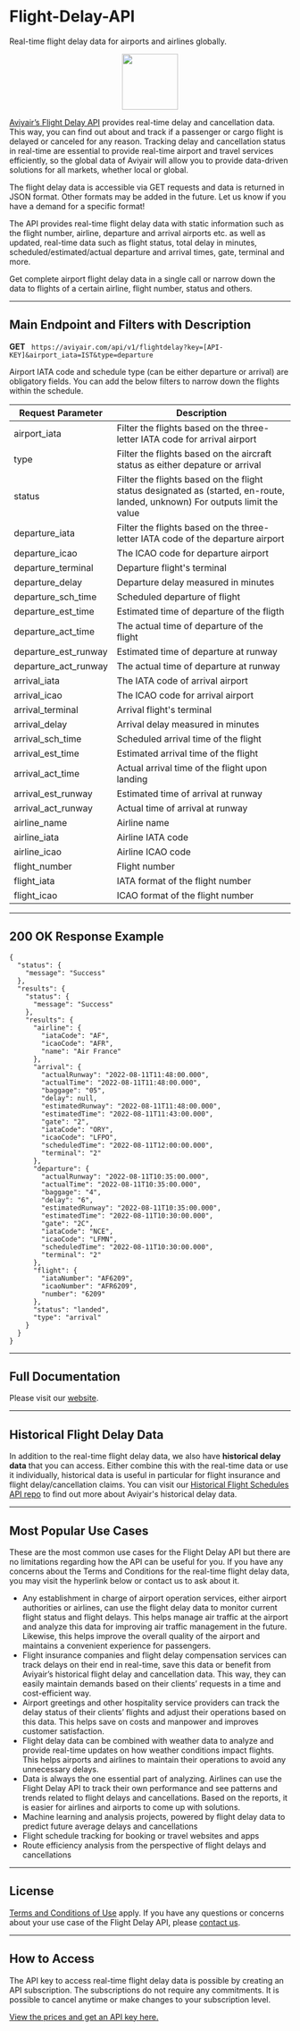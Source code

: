 # Flight-Delay-API
Real-time flight delay data for airports and airlines globally.

<div id="header" align="center">
  <img src="https://media.giphy.com/media/LRZc4dV2kf787nbOB3/giphy.gif" width="100"/>
</div>

[Aviyair’s Flight Delay API](https://aviyair.com/flight-delay-api/) provides real-time delay and cancellation data. This way, you can find out about and track if a passenger or cargo flight is delayed or canceled for any reason. Tracking delay and cancellation status in real-time are essential to provide real-time airport and travel services efficiently, so the global data of Aviyair will allow you to provide data-driven solutions for all markets, whether local or global.

The flight delay data is accessible via GET requests and data is returned in JSON format. Other formats may be added in the future. Let us know if you have a demand for a specific format!

The API provides real-time flight delay data with static information such as the flight number, airline, departure and arrival airports etc. as well as updated, real-time data such as flight status, total delay in minutes, scheduled/estimated/actual departure and arrival times, gate, terminal and more. 

Get complete airport flight delay data in a single call or narrow down the data to flights of a certain airline, flight number, status and others.

--------

## Main Endpoint and Filters with Description

**GET** ` https://aviyair.com/api/v1/flightdelay?key=[API-KEY]&airport_iata=IST&type=departure`

Airport IATA code and schedule type (can be either departure or arrival) are obligatory fields. You can add the below filters to narrow down the flights within the schedule.

| Request Parameter  | Description |
| ------------- | ------------- |
| airport_iata  | Filter the flights based on the three-letter IATA code for arrival airport  |
| type  | Filter the flights based on the aircraft status as either depature or arrival   |
| status  | Filter the flights based on the flight status designated as (started, en-route, landed, unknown) For outputs limit the value  |
| departure_iata  | Filter the flights based on the three-letter IATA code of the departure airport  |
| departure_icao | The ICAO code for departure airport |
| departure_terminal | Departure flight's terminal |
| departure_delay  | Departure delay measured in minutes  |
| departure_sch_time  | Scheduled departure of flight  |
| departure_est_time | Estimated time of departure of the fligth  |
| departure_act_time  | The actual time of departure of the flight |
| departure_est_runway  | Estimated time of departure at runway  |
| departure_act_runway | The actual time of departure at runway |
| arrival_iata | The IATA code of arrival airport  |
| arrival_icao | The ICAO code for arrival airport  |
| arrival_terminal| Arrival flight's terminal |
| arrival_delay| Arrival delay measured in minutes |
| arrival_sch_time| Scheduled arrival time of the flight |
| arrival_est_time| Estimated arrival time of the flight|
| arrival_act_time| Actual arrival time of the flight upon landing |
| arrival_est_runway| Estimated time of arrival at runway |
| arrival_act_runway| Actual time of arrival at runway |
| airline_name| Airline name |
| airline_iata| Airline IATA code |
| airline_icao| Airline ICAO code |
| flight_number| Flight number |
| flight_iata| IATA format of the flight number |
| flight_icao| ICAO format of the flight number |

------

## 200 OK Response Example

```
{
  "status": {
    "message": "Success"
  },
  "results": {
    "status": {
      "message": "Success"
    },
    "results": {
      "airline": {
        "iataCode": "AF",
        "icaoCode": "AFR",
        "name": "Air France"
      },
      "arrival": {
        "actualRunway": "2022-08-11T11:48:00.000",
        "actualTime": "2022-08-11T11:48:00.000",
        "baggage": "05",
        "delay": null,
        "estimatedRunway": "2022-08-11T11:48:00.000",
        "estimatedTime": "2022-08-11T11:43:00.000",
        "gate": "2",
        "iataCode": "ORY",
        "icaoCode": "LFPO",
        "scheduledTime": "2022-08-11T12:00:00.000",
        "terminal": "2"
      },
      "departure": {
        "actualRunway": "2022-08-11T10:35:00.000",
        "actualTime": "2022-08-11T10:35:00.000",
        "baggage": "4",
        "delay": "6",
        "estimatedRunway": "2022-08-11T10:35:00.000",
        "estimatedTime": "2022-08-11T10:30:00.000",
        "gate": "2C",
        "iataCode": "NCE",
        "icaoCode": "LFMN",
        "scheduledTime": "2022-08-11T10:30:00.000",
        "terminal": "2"
      },
      "flight": {
        "iataNumber": "AF6209",
        "icaoNumber": "AFR6209",
        "number": "6209"
      },
      "status": "landed",
      "type": "arrival"
    }
  }
}
```

-------


## Full Documentation

Please visit our [website]( https://aviyair.com/documentation/).

-------
## Historical Flight Delay Data

In addition to the real-time flight delay data, we also have **historical delay data** that you can access. Either combine this with the real-time data or use it individually, historical data is useful in particular for flight insurance and flight delay/cancellation claims. You can visit our [Historical Flight Schedules API repo]( https://github.com/aviyairapi/Historical-Flight-Schedules-API) to find out more about Aviyair's historical delay data.

------

## Most Popular Use Cases

These are the most common use cases for the Flight Delay API but there are no limitations regarding how the API can be useful for you. If you have any concerns about the Terms and Conditions for the real-time flight delay data, you may visit the hyperlink below or contact us to ask about it.

-	Any establishment in charge of airport operation services, either airport authorities or airlines, can use the flight delay data to monitor current flight status and flight delays. This helps manage air traffic at the airport and analyze this data for improving air traffic management in the future. Likewise, this helps improve the overall quality of the airport and maintains a convenient experience for passengers.
-	Flight insurance companies and flight delay compensation services can track delays on their end in real-time, save this data or benefit from Aviyair’s historical flight delay and cancellation data. This way, they can easily maintain demands based on their clients’ requests in a time and cost-efficient way.
-	Airport greetings and other hospitality service providers can track the delay status of their clients’ flights and adjust their operations based on this data. This helps save on costs and manpower and improves customer satisfaction.
-	Flight delay data can be combined with weather data to analyze and provide real-time updates on how weather conditions impact flights. This helps airports and airlines to maintain their operations to avoid any unnecessary delays.
-	Data is always the one essential part of analyzing. Airlines can use the Flight Delay API to track their own performance and see patterns and trends related to flight delays and cancellations. Based on the reports, it is easier for airlines and airports to come up with solutions.
-	Machine learning and analysis projects, powered by flight delay data to predict future average delays and cancellations
- 	Flight schedule tracking for booking or travel websites and apps
- 	Route efficiency analysis from the perspective of flight delays and cancellations

---------

## License

[Terms and Conditions of Use](https://aviyair.com/terms-and-conditions/) apply. If you have any questions or concerns about your use case of the Flight Delay API, please [contact us](https://aviyair.com/contact-aviyair/). 

--------

## How to Access

The API key to access real-time flight delay data is possible by creating an API subscription. The subscriptions do not require any commitments. It is possible to cancel anytime or make changes to your subscription level.

[View the prices and get an API key here.](https://aviyair.com/pricing-subscription-plans/)
